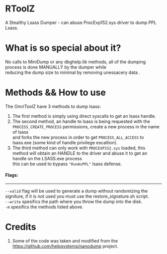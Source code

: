 # RToolZ
A Stealthy Lsass Dumper - can abuse ProcExp152.sys driver to dump PPL Lsass.  
# What is so special about it?
No calls to MiniDump or any dbghelp.lib methods, all of the dumping process is done MANUALLY by the dumper while  
reducing the dump size to minimal by removing unessacery data .  

# Methods && How to use 
  
The OmriToolZ have 3 methods to dump lsass:  
1. The first method is simply using direct syscalls to get an lsass handle.  
2. The second method, an handle to lsass is being requested with the `PROCESS_CREATE_PROCESS` permissions, create a new process in the name of lsass  
and forks the new process in order to get `PROCESS_ALL_ACCESS` to lsass.exe (some kind of handle privilege escaltion).  
3. The third method can only work with `PROCEXP152.sys` loaded, this method will obtain an HANDLE to the driver and abuse it to get an handle on the LSASS.exe process  
this can be used to bypass `"RunAsPPL"` lsass defense.   

#### Flags:
----------------------------------------------------------------
`--valid` flag will be used to generate a dump without randomizing the signiture, if it is not used you must use the restore_signature.sh script.  
`--write` spesifics the path where you throw the dump into the disk.  
`-m` spesifics the methods listed above.  

# Credits
1. Some of the code was taken and modified from the https://github.com/helpsystems/nanodump project.


